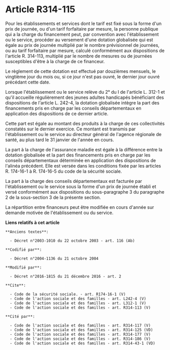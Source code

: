 # Article R314-115

Pour les établissements et services dont le tarif est fixé sous la forme d'un prix de journée, ou d'un tarif forfaitaire par
mesure, la personne publique qui a la charge du financement peut, par convention avec l'établissement ou le service, procéder
au versement d'une dotation globalisée qui est égale au prix de journée multiplié par le nombre prévisionnel de journées, ou
au tarif forfaitaire par mesure, calculé conformément aux dispositions de l'article R. 314-113, multiplié par le nombre de
mesures ou de journées susceptibles d'être à la charge de ce financeur. 

Le règlement de cette dotation est effectué par douzièmes mensuels, le vingtième jour du mois ou, si ce jour n'est pas ouvré,
le dernier jour ouvré précédant cette date. 

Lorsque l'établissement ou le service relève du 2° du I de l'article L. 312-1 et qu'il accueille régulièrement des jeunes
adultes handicapés bénéficiant des dispositions de l'article L. 242-4, la dotation globalisée intègre la part des
financements pris en charge par les conseils départementaux en application des dispositions de ce dernier article. 

Cette part est égale au montant des produits à la charge de ces collectivités constatés sur le dernier exercice. Ce montant
est transmis par l'établissement ou le service au directeur général de l'agence régionale de santé, au plus tard le 31
janvier de l'année en cours. 

La part à la charge de l'assurance maladie est égale à la différence entre la dotation globalisée et la part des financements
pris en charge par les conseils départementaux déterminée en application des dispositions de l'alinéa précédent. Elle est
versée dans les conditions fixée par les articles R. 174-16-1 à R. 174-16-5 du code de la sécurité sociale. 

La part à la charge des conseils départementaux est facturée par l'établissement ou le service sous la forme d'un prix de
journée établi et versé conformément aux dispositions du sous-paragraphe 3 du paragraphe 2 de la sous-section 3 de la
présente section. 

La répartition entre financeurs peut être modifiée en cours d'année sur demande motivée de l'établissement ou du service.

**Liens relatifs à cet article**

	**Anciens textes**:

	  - Décret n°2003-1010 du 22 octobre 2003 - art. 116 (Ab)

	**Codifié par**:

	  - Décret n°2004-1136 du 21 octobre 2004

	**Modifié par**:

	  - Décret n°2016-1815 du 21 décembre 2016 - art. 2

	**Cite**:

	  - Code de la sécurité sociale. - art. R174-16-1 (V)
	  - Code de l'action sociale et des familles - art. L242-4 (V)
	  - Code de l'action sociale et des familles - art. L312-1 (V)
	  - Code de l'action sociale et des familles - art. R314-113 (V)

	**Cité par**:

	  - Code de l'action sociale et des familles - art. R314-117 (V)
	  - Code de l'action sociale et des familles - art. R314-125 (VD)
	  - Code de l'action sociale et des familles - art. R314-177 (V)
	  - Code de l'action sociale et des familles - art. R314-186 (V)
	  - Code de l'action sociale et des familles - art. R314-43-1 (VD)
